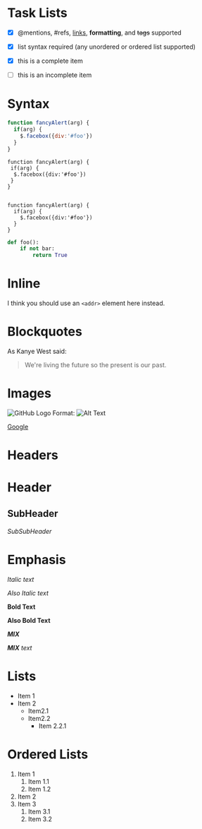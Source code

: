 # Task Lists

- [x] @mentions, #refs, [links](), **formatting**, and <del>tags</del> supported
- [x] list syntax required (any unordered or ordered list supported)
- [x] this is a complete item
- [ ] this is an incomplete item




# Syntax

````javascript
function fancyAlert(arg) {
  if(arg) {
    $.facebox({div:'#foo'})
  }
}
````


    function fancyAlert(arg) {
     if(arg) {
      $.facebox({div:'#foo'})
     }
    }
    

    function fancyAlert(arg) {
      if(arg) {
        $.facebox({div:'#foo'})
      }
    }


```` Python
def foo():
    if not bar:
        return True
````

# Inline

I think you should use an `<addr>` element here instead.


# Blockquotes

As Kanye West said:

> We're living the future so the present is our past.



# Images

![GitHub Logo](/images/logo.png)
Format: ![Alt Text](url)

[Google](http://google.com)


# Headers

# Header
## SubHeader
###### SubSubHeader

# Emphasis

*Italic text*

_Also Italic text_

**Bold Text**

__Also Bold Text__


***MIX***

*__MIX__ text*




# Lists  
* Item 1
* Item 2
  * Item2.1
  * Item2.2
    * Item 2.2.1

# Ordered Lists

1. Item 1 
   1. Item 1.1
   2. Item 1.2
3. Item 2
4. Item 3
   1. Item 3.1
   1. Item 3.2
     
